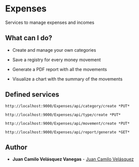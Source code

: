 # Expenses

Services to manage expenses and incomes

## What can I do?

* Create and manage your own categories

* Save a registry for every money movement

* Generate a PDF report with all the movements

* Visualize a chart with the summary of the movements

## Defined services

```
http://localhost:9000/Expenses/api/category/create *PUT*
```

```
http://localhost:9000/Expenses/api/type/create *PUT*
```

```
http://localhost:9000/Expenses/api/movement/create *PUT*
```

```
http://localhost:9000/Expenses/api/report/generate *GET*
```

## Author

* **Juan Camilo Velásquez Vanegas** - [Juan Camilo Velásquez](https://github.com/pillowslept)